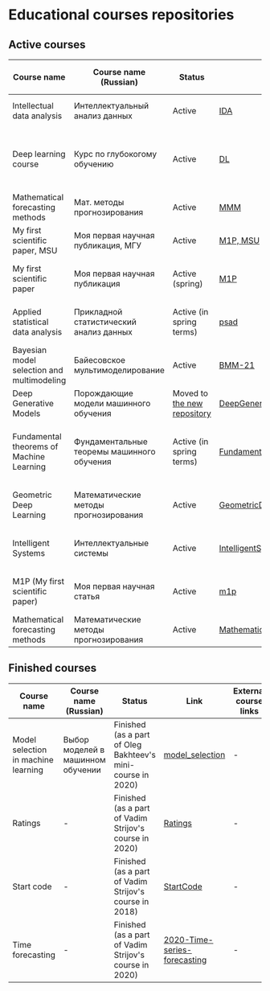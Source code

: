# Educational courses repositories
## Active courses
|Course name|Course name (Russian)|Status|Link|External course links| Maintainers |
| --- | --- | --- | --- | --- | --- |
| Intellectual data analysis | Интеллектуальный анализ данных | Active | [IDA](https://github.com/intsystems/IDA) | - | [Vadim Strijov](https://github.com/Strijov), [Oleg Bakhteev](github.com/bahleg)| 
| Deep learning course| Курс по глубокогому обучению | Active | [DL](https://github.com/intsystems/Deep-Learning-Course) | - | [Andrey Filatov](https://github.com/intsystems/anvilarth), [Konstantin Yakovlev](github.com/Konstantin-Iakovlev), [Eduard Vladimirov](https://github.com/Edyarich) |
| Mathematical forecasting methods | Мат. методы прогнозирования | Active | [MMM](https://github.com/intsystems/MathematicalForecastingMethods) | - | [Denis Tikhonov](https://github.com/intsystems/Denis-Tihonov) | 
| My first scientific paper, MSU | Моя первая научная публикация, МГУ | Active | [M1P, MSU](https://github.com/intsystems/m1p-MSU-FALL) | m1p.org |  [Andrii Hraboviy](https://github.com/andriygav)| 
| My first scientific paper | Моя первая научная публикация | Active (spring) | [M1P](https://github.com/intsystems/m1p) | m1p.org |  [Oleg Bakhteev](github.com/bahleg), [Andrii Hraboviy](https://github.com/andriygav) |
| Applied statistical data analysis | Прикладной статистический анализ данных |  Active (in spring terms) | [psad](https://github.com/Intelligent-Systems-Phystech/psad) | - | [Oleg Bakhteev](github.com/bahleg), [Andrii Hraboviy](https://github.com/andriygav) | 
| Bayesian model selection and multimodeling | Байесовское мультимоделирование | Active | [BMM-21](https://github.com/Intelligent-Systems-Phystech/BMM-21) | [Page on ml-wiki](http://www.machinelearning.ru/wiki/index.php?title=%D0%91%D0%B0%D0%B9%D0%B5%D1%81%D0%BE%D0%B2%D1%81%D0%BA%D0%BE%D0%B5_%D0%BC%D1%83%D0%BB%D1%8C%D1%82%D0%B8%D0%BC%D0%BE%D0%B4%D0%B5%D0%BB%D0%B8%D1%80%D0%BE%D0%B2%D0%B0%D0%BD%D0%B8%D0%B5_%28%D0%BB%D0%B5%D0%BA%D1%86%D0%B8%D0%B8%2C_%D0%9E.%D0%AE._%D0%91%D0%B0%D1%85%D1%82%D0%B5%D0%B5%D0%B2%2C_%D0%92.%D0%92._%D0%A1%D1%82%D1%80%D0%B8%D0%B6%D0%BE%D0%B2%29/%D0%9E%D1%81%D0%B5%D0%BD%D1%8C_2021) | [Oleg Bakhteev](github.com/bahleg/), [Vadim Strijov](https://github.com/Strijov) |
| Deep Generative Models | Порождающие модели машинного обучения | Moved to [the new repository](https://github.com/r-isachenko/2021-DGM-MIPT-course) | [DeepGenerativeModels](https://github.com/Intelligent-Systems-Phystech/DeepGenerativeModels) | - | [Roman Isachenko](https://github.com/r-isachenko) |
| Fundamental theorems of Machine Learning | Фундаментальные теоремы машинного обучения | Active (in spring terms) | [FundamentalTheoremsML](https://github.com/Intelligent-Systems-Phystech/FundamentalTheoremsML) | [Page on ml-wiki](http://www.machinelearning.ru/wiki/index.php?title=%D0%9C%D0%B0%D1%82%D0%B5%D0%BC%D0%B0%D1%82%D0%B8%D1%87%D0%B5%D1%81%D0%BA%D0%B8%D0%B5_%D0%BC%D0%B5%D1%82%D0%BE%D0%B4%D1%8B_%D0%BF%D1%80%D0%BE%D0%B3%D0%BD%D0%BE%D0%B7%D0%B8%D1%80%D0%BE%D0%B2%D0%B0%D0%BD%D0%B8%D1%8F_(%D0%BF%D1%80%D0%B0%D0%BA%D1%82%D0%B8%D0%BA%D0%B0,_%D0%92.%D0%92._%D0%A1%D1%82%D1%80%D0%B8%D0%B6%D0%BE%D0%B2)/%D0%93%D1%80%D1%83%D0%BF%D0%BF%D0%B0_674,_%D0%B2%D0%B5%D1%81%D0%BD%D0%B0_2020) | [Vadim Strijov](https://github.com/Strijov), [Andrii Hraboviy](https://github.com/andriygav), [Oleg Bakhteev](https://github.com/bahleg) |
| Geometric Deep Learning | Математические методы прогнозирования | Active | [GeometricDeepLearning](https://github.com/Intelligent-Systems-Phystech/GeometricDeepLearning)|[Page on ml-wiki](http://www.machinelearning.ru/wiki/index.php?title=%D0%9C%D0%B0%D1%82%D0%B5%D0%BC%D0%B0%D1%82%D0%B8%D1%87%D0%B5%D1%81%D0%BA%D0%B8%D0%B5_%D0%BC%D0%B5%D1%82%D0%BE%D0%B4%D1%8B_%D0%BF%D1%80%D0%BE%D0%B3%D0%BD%D0%BE%D0%B7%D0%B8%D1%80%D0%BE%D0%B2%D0%B0%D0%BD%D0%B8%D1%8F_%28%D0%BB%D0%B5%D0%BA%D1%86%D0%B8%D0%B8%2C_%D0%90.%D0%92._%D0%93%D1%80%D0%B0%D0%B1%D0%BE%D0%B2%D0%BE%D0%B9%2C_%D0%92.%D0%92._%D0%A1%D1%82%D1%80%D0%B8%D0%B6%D0%BE%D0%B2%29/%D0%9E%D1%81%D0%B5%D0%BD%D1%8C_2021) |  [Andrii Hraboviy](https://github.com/andriygav),  [Vadim Strijov](https://github.com/Strijov) |
| Intelligent Systems | Интеллектуальные системы | Active | [IntelligentSystem](https://github.com/Intelligent-Systems-Phystech/IntelligentSystem) | [Page on ml-wiki](http://www.machinelearning.ru/wiki/index.php?title=%D0%98%D0%BD%D1%82%D0%B5%D0%BB%D0%BB%D0%B5%D0%BA%D1%82%D1%83%D0%B0%D0%BB%D1%8C%D0%BD%D1%8B%D0%B5_%D1%81%D0%B8%D1%81%D1%82%D0%B5%D0%BC%D1%8B_%28%D1%81%D0%B5%D0%BC%D0%B8%D0%BD%D0%B0%D1%80%2C_%D0%90.%D0%92._%D0%93%D1%80%D0%B0%D0%B1%D0%BE%D0%B2%D0%BE%D0%B9%2C_%D0%92.%D0%92._%D0%A1%D1%82%D1%80%D0%B8%D0%B6%D0%BE%D0%B2%29/%D0%9E%D1%81%D0%B5%D0%BD%D1%8C_2021) |  [Andrii Hraboviy](https://github.com/andriygav),  [Vadim Strijov](https://github.com/Strijov) |
| M1P (My first scientific paper)| Моя первая научная статья | Active | [m1p](https://github.com/Intelligent-Systems-Phystech/m1p) | [Page on ml-wiki](https://github.com/Intelligent-Systems-Phystech/m1p), [Main site](m1p.org/) | [Vadim Strijov](https://github.com/Strijov) |
| Mathematical forecasting methods | Математические методы прогнозирования | Active | [MathematicalForecastingMethods](https://github.com/intsystems/MathematicalForecastingMethods)| [Page on ml-wiki](http://www.machinelearning.ru/wiki/index.php?title=%D0%9C%D0%B0%D1%82%D0%B5%D0%BC%D0%B0%D1%82%D0%B8%D1%87%D0%B5%D1%81%D0%BA%D0%B8%D0%B5_%D0%BC%D0%B5%D1%82%D0%BE%D0%B4%D1%8B_%D0%BF%D1%80%D0%BE%D0%B3%D0%BD%D0%BE%D0%B7%D0%B8%D1%80%D0%BE%D0%B2%D0%B0%D0%BD%D0%B8%D1%8F/%D0%9E%D1%81%D0%B5%D0%BD%D1%8C_2022#)| |


## Finished courses
|Course name|Course name (Russian)|Status|Link|External course links| Maintainers |
| --- | --- | --- | --- | --- | --- |
| Model selection in machine learning |  Выбор моделей в машинном обучении | Finished (as a part of Oleg Bakhteev's mini-course in 2020)  |[model_selection](https://github.com/Intelligent-Systems-Phystech/model_selection) | - | [Oleg Bakhteev](github.com/bahleg)
| Ratings | - | Finished (as a part of Vadim Strijov's course in 2020) | [Ratings](https://github.com/Intelligent-Systems-Phystech/Ratings) | - | [Vadim Strijov](https://github.com/Strijov) 
| Start code | - |  Finished (as a part of Vadim Strijov's course in 2018) | [StartCode](https://github.com/Intelligent-Systems-Phystech/StartCode) | - | [Vadim Strijov](https://github.com/Strijov)  
| Time forecasting | - | Finished (as a part of Vadim Strijov's course in 2020) | [2020-Time-series-forecasting](https://github.com/Intelligent-Systems-Phystech/2020-Time-series-forecasting) | - |[Vadim Strijov](https://github.com/Strijov)
